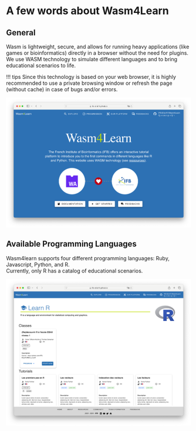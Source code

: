 # A few words about Wasm4Learn

## General

Wasm is lightweight, secure, and allows for running heavy applications (like games or bioinformatics) directly in a browser without the need for plugins. We use WASM technology to simulate different languages and to bring educational scenarios to life.

!!! tips
    Since this technology is based on your web browser, it is highly recommended to use a private browsing window or refresh the page (without cache) in case of bugs and/or errors.


![Homepage](./images/Wasm4learn_home.png)

## Available Programming Languages

Wasm4learn supports four different programming languages: Ruby, Javascript, Python, and R.  
Currently, only R has a catalog of educational scenarios.

![R page](./images/R_page.png)
